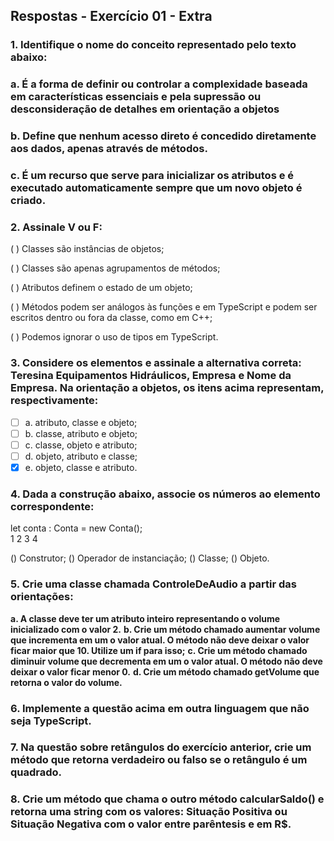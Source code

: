## Respostas - Exercício 01 - Extra

### 1. Identifique o nome do conceito representado pelo texto abaixo:
### a. É a forma de definir ou controlar a complexidade baseada em características essenciais e pela supressão ou desconsideração de detalhes em orientação a objetos 

### b. Define  que  nenhum  acesso  direto  é  concedido  diretamente  aos  dados, apenas através de métodos. 

### c. É um recurso que serve para inicializar os atributos e é executado automaticamente sempre que um novo objeto é criado.

### 2. Assinale V ou F:

(  ) Classes são instâncias de objetos;

(  ) Classes são apenas agrupamentos de métodos;

(  ) Atributos definem o estado de um objeto;

(  ) Métodos podem ser análogos às funções e em TypeScript e podem ser escritos dentro ou fora da classe, como em C++;

(  ) Podemos ignorar o uso de tipos em TypeScript.

### 3. Considere os elementos e assinale a alternativa correta: Teresina Equipamentos Hidráulicos, Empresa e Nome da Empresa. Na orientação a objetos, os itens acima representam, respectivamente: 

- [ ] a. atributo, classe e objeto;  
- [ ] b. classe, atributo e objeto;  
- [ ] c. classe, objeto e atributo;  
- [ ] d. objeto, atributo e classe;  
- [x] e. objeto, classe e atributo.  

### 4. Dada a construção abaixo, associe os números ao elemento correspondente:

let conta : Conta = new Conta();  
      1       2      3    4

() Construtor;
() Operador de instanciação;
() Classe;
() Objeto.

### 5. Crie uma classe chamada ControleDeAudio a partir das orientações:

**a. A classe deve ter um atributo inteiro representando o volume inicializado com o valor 2.** 
**b. Crie um método chamado aumentar volume que incrementa em um o valor atual. O método não deve deixar o valor ficar maior que 10. Utilize um if para isso;** 
**c. Crie um método chamado diminuir volume que decrementa em um o valor atual. O método não deve deixar o valor ficar menor 0.**
**d. Crie um método chamado getVolume que retorna o valor do volume.**

### 6. Implemente a questão acima em outra linguagem que não seja TypeScript. 

### 7. Na questão sobre retângulos do exercício anterior, crie um método que retorna verdadeiro ou falso se o retângulo é um quadrado. 

### 8. Crie um método que chama o outro método calcularSaldo() e retorna uma string com os valores: Situação Positiva ou Situação Negativa com o valor entre parêntesis e em R$. 
 
